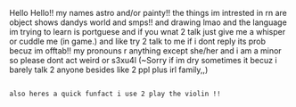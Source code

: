  Hello Hello!! my names astro and/or painty!! 
 the things im intrested in rn are object shows dandys world and smps!! and drawing lmao
 and the language im trying to learn is portguese 
 and if you wnat 2 talk just give me a whisper or cuddle me (in game.) and like try 2 talk to me if i dont reply its prob becuz im offtab!!
 my pronouns r anything except she/her 
 and i am a minor so please dont act weird or s3xu4l
(~Sorry if im dry sometimes it becuz i barely talk 2 anyone besides like 2 ppl plus irl family,,)



 ~~~~

 also heres a quick funfact i use 2 play the violin !!
